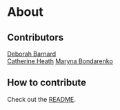 # About

## Contributors

[Deborah Barnard](https://www.starfallprojects.co.uk/)  
[Catherine Heath](http://awaywithwords.co/)
[Maryna Bondarenko](https://www.linkedin.com/in/maryna-bondarenko-57147a144/)

## How to contribute

Check out the [README](https://github.com/StarfallProjects/consultant-tech-writer-toolkit).
